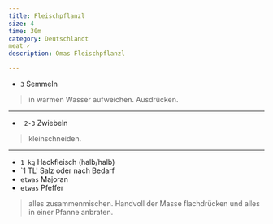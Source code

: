 ```yaml
---
title: Fleischpflanzl
size: 4
time: 30m
category: Deutschlandt
meat ✓
description: Omas Fleischpflanzl

---
```


- `3` Semmeln

> in warmen Wasser aufweichen. Ausdrücken.

---

- ` 2-3` Zwiebeln

> kleinschneiden.

---

- `1 kg` Hackfleisch (halb/halb)
- `1 TL' Salz oder nach Bedarf
- `etwas` Majoran
- `etwas` Pfeffer

> alles zusammenmischen. Handvoll der Masse flachdrücken und alles in einer Pfanne anbraten. 

